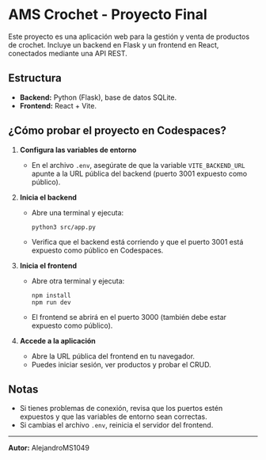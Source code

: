 # AMS Crochet - Proyecto Final

Este proyecto es una aplicación web para la gestión y venta de productos de crochet. Incluye un backend en Flask y un frontend en React, conectados mediante una API REST.

## Estructura
- **Backend:** Python (Flask), base de datos SQLite.
- **Frontend:** React + Vite.

## ¿Cómo probar el proyecto en Codespaces?

1. **Configura las variables de entorno**
   - En el archivo `.env`, asegúrate de que la variable `VITE_BACKEND_URL` apunte a la URL pública del backend (puerto 3001 expuesto como público).

2. **Inicia el backend**
   - Abre una terminal y ejecuta:
     ```
     python3 src/app.py
     ```
   - Verifica que el backend está corriendo y que el puerto 3001 está expuesto como público en Codespaces.

3. **Inicia el frontend**
   - Abre otra terminal y ejecuta:
     ```
     npm install
     npm run dev
     ```
   - El frontend se abrirá en el puerto 3000 (también debe estar expuesto como público).

4. **Accede a la aplicación**
   - Abre la URL pública del frontend en tu navegador.
   - Puedes iniciar sesión, ver productos y probar el CRUD.

## Notas
- Si tienes problemas de conexión, revisa que los puertos estén expuestos y que las variables de entorno sean correctas.
- Si cambias el archivo `.env`, reinicia el servidor del frontend.

---

**Autor:** AlejandroMS1049

